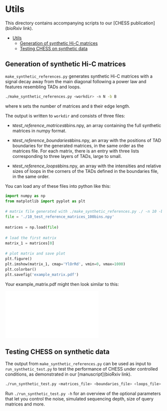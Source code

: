 # Utils

This directory contains accompanying scripts to our [CHESS publication](bioRxiv link).

<!-- TOC depthFrom:1 depthTo:8 withLinks:1 updateOnSave:1 orderedList:0 -->

- [Utils](#utils)
    - [Generation of synthetic Hi-C matrices](#generation-of-synthetic-matrices)
    - [Testing CHESS on synthetic data](#testing-chess-on-synthetic-data)

<!-- /TOC -->

## Generation of synthetic Hi-C matrices

`make_synthetic_references.py` generates synthetic Hi-C matrices with a signal decay away from the main diagonal following a power law and features resembling TADs and loops.

```bash
./make_synthetic_references.py <workdir> -n N -b B
```

where `N` sets the number of matrices and `B` their edge length.

The output is written to `workdir` and consists of three files:

* `N`_test_reference_matrices_`B`bins.npy, an array containing the full synthetic matrices in numpy format.

* `N`_test_reference_boundaries_`B`bins.npy, an array with the positions of TAD boundaries for the generated matrices, in the same order as the matrices file.
  For each matrix, there is an entry with three lists corresponding to three layers of TADs, large to small.

* `N`_test_reference_loops_`B`bins.npy, an array with the intensities and relative sizes of loops in the corners of the TADs defined in the boundaries file, in the same order.

You can load any of these files into python like this:

```python
import numpy as np
from matplotlib import pyplot as plt

# matrix file generated with ./make_synthetic_references.py ./ -n 10 -b 100
file = './10_test_reference_matrices_100bins.npy'

matrices = np.load(file)

# load the first matrix
matrix_1 = matrices[0]

# plot matrix and save plot
plt.figure()
plt.imshow(matrix_1, cmap='YlOrRd', vmin=0, vmax=1000)
plt.colorbar()
plt.savefig('example_matrix.pdf')
```

Your example_matrix.pdf might then look similar to this:

![Example matrix](matrix.pdf)


## Testing CHESS on synthetic data

The output from `make_synthetic_references.py` can be used as input to `run_synthetic_test.py` to test the performance of CHESS under controlled conditions, as demonstrated in our [manuscript](bioRxiv link).

```bash
./run_synthetic_test.py <matrices_file> <boundaries_file> <loops_file> <output_file> [... optional parameters]
```

Run `./run_synthetic_test.py -h` for an overview of the optional parameters that let you control the noise, simulated sequencing depth, size of query matrices and more.

